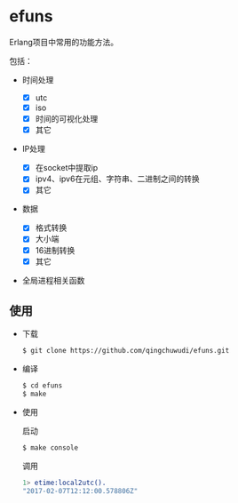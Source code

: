 # efuns

Erlang项目中常用的功能方法。

包括：

- 时间处理

	- [x] utc
	- [x] iso
	- [x] 时间的可视化处理
	- [x] 其它

- IP处理

	- [x] 在socket中提取ip
	- [x] ipv4、ipv6在元组、字符串、二进制之间的转换
	- [x] 其它

- 数据

	- [x] 格式转换
	- [x] 大小端
	- [x] 16进制转换
	- [x] 其它

- 全局进程相关函数

## 使用

- 下载

    ```bash
    $ git clone https://github.com/qingchuwudi/efuns.git
    ```
- 编译

    ```bash
    $ cd efuns
    $ make
    ```
- 使用

	启动
    ```bash
    $ make console
    ```

    调用
    ```erlang
    1> etime:local2utc().
    "2017-02-07T12:12:00.578806Z"
    ```